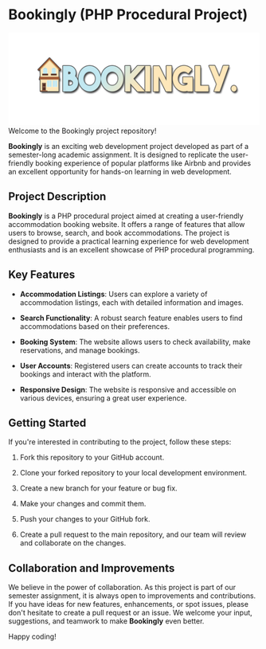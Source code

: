 # Bookingly (PHP Procedural Project)

![logo](img/BOOKINGLY.png)
Welcome to the Bookingly project repository!

**Bookingly** is an exciting web development project developed as part of a semester-long academic assignment. It is designed to replicate the user-friendly booking experience of popular platforms like Airbnb and provides an excellent opportunity for hands-on learning in web development.

## Project Description

**Bookingly** is a PHP procedural project aimed at creating a user-friendly accommodation booking website. It offers a range of features that allow users to browse, search, and book accommodations. The project is designed to provide a practical learning experience for web development enthusiasts and is an excellent showcase of PHP procedural programming.

## Key Features

- **Accommodation Listings**: Users can explore a variety of accommodation listings, each with detailed information and images.

- **Search Functionality**: A robust search feature enables users to find accommodations based on their preferences.

- **Booking System**: The website allows users to check availability, make reservations, and manage bookings.

- **User Accounts**: Registered users can create accounts to track their bookings and interact with the platform.

- **Responsive Design**: The website is responsive and accessible on various devices, ensuring a great user experience.

## Getting Started

If you're interested in contributing to the project, follow these steps:

1. Fork this repository to your GitHub account.

2. Clone your forked repository to your local development environment.

3. Create a new branch for your feature or bug fix.

4. Make your changes and commit them.

5. Push your changes to your GitHub fork.

6. Create a pull request to the main repository, and our team will review and collaborate on the changes.

## Collaboration and Improvements

We believe in the power of collaboration. As this project is part of our semester assignment, it is always open to improvements and contributions. If you have ideas for new features, enhancements, or spot issues, please don't hesitate to create a pull request or an issue. We welcome your input, suggestions, and teamwork to make **Bookingly** even better.



Happy coding!

